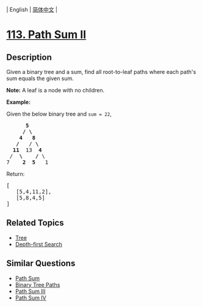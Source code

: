 
| English | [简体中文](README.md) |

# [113. Path Sum II](https://leetcode-cn.com/problems/path-sum-ii/)

## Description

<p>Given a binary tree and a sum, find all root-to-leaf paths where each path&#39;s sum equals the given sum.</p>

<p><strong>Note:</strong>&nbsp;A leaf is a node with no children.</p>

<p><strong>Example:</strong></p>

<p>Given the below binary tree and <code>sum = 22</code>,</p>

<pre>
      <strong>5</strong>
     <strong>/ \</strong>
    <strong>4   8</strong>
   <strong>/</strong>   / <strong>\</strong>
  <strong>11</strong>  13  <strong>4</strong>
 /  <strong>\</strong>    <strong>/</strong> \
7    <strong>2</strong>  <strong>5</strong>   1
</pre>

<p>Return:</p>

<pre>
[
   [5,4,11,2],
   [5,8,4,5]
]
</pre>


## Related Topics

- [Tree](https://leetcode-cn.com/tag/tree)
- [Depth-first Search](https://leetcode-cn.com/tag/depth-first-search)

## Similar Questions

- [Path Sum](../path-sum/README_EN.md)
- [Binary Tree Paths](../binary-tree-paths/README_EN.md)
- [Path Sum III](../path-sum-iii/README_EN.md)
- [Path Sum IV](../path-sum-iv/README_EN.md)
